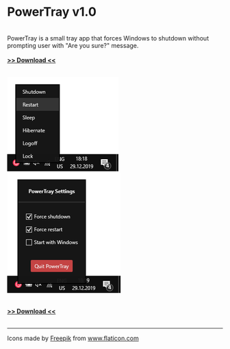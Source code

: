 # PowerTray v1.0
<br>
PowerTray is a small tray app that forces Windows to shutdown without prompting user with "Are you sure?" message.<br>
<br>
<a href="/Files/PowerTray.zip"><b>>> Download <<</b></a><br>
<br>

<img src="Files/PowerMenu.png">&nbsp;&nbsp;&nbsp;&nbsp;&nbsp;&nbsp;<img src="Files/Settings.png">

<br>
<a href="/Files/PowerTray.zip"><b>>> Download <<</b></a><br>
<br>
<hr>
<div>Icons made by <a href="https://www.flaticon.com/authors/freepik" title="Freepik">Freepik</a> from <a href="https://www.flaticon.com/" title="Flaticon">www.flaticon.com</a></div>
